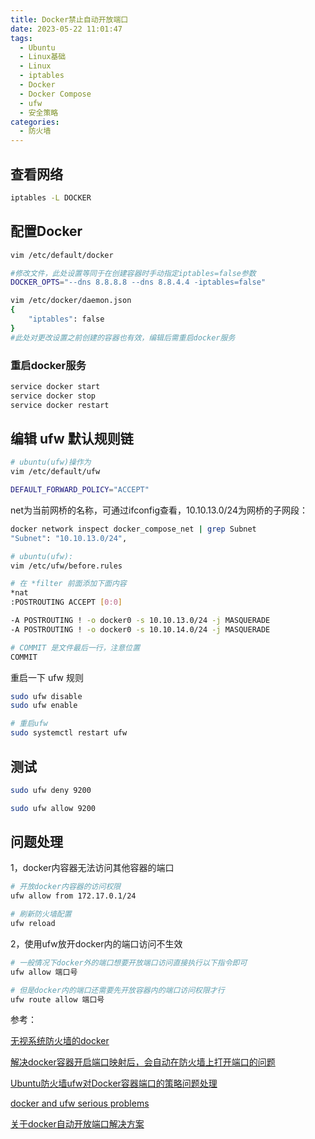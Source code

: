 ```yaml
---
title: Docker禁止自动开放端口
date: 2023-05-22 11:01:47
tags:
  - Ubuntu
  - Linux基础
  - Linux
  - iptables
  - Docker
  - Docker Compose
  - ufw
  - 安全策略
categories:
  - 防火墙
---
```


## 查看网络

```sh
iptables -L DOCKER
```

## 配置Docker

```sh
vim /etc/default/docker

#修改文件，此处设置等同于在创建容器时手动指定iptables=false参数
DOCKER_OPTS="--dns 8.8.8.8 --dns 8.8.4.4 -iptables=false"
```

```sh
vim /etc/docker/daemon.json
{
    "iptables": false
}
#此处对更改设置之前创建的容器也有效，编辑后需重启docker服务
```

### 重启docker服务

```sh
service docker start
service docker stop
service docker restart
```

<!--more-->
## 编辑 ufw 默认规则链

```sh
# ubuntu(ufw)操作为
vim /etc/default/ufw

DEFAULT_FORWARD_POLICY="ACCEPT"
```

net为当前网桥的名称，可通过ifconfig查看，10.10.13.0/24为网桥的子网段：

```sh
docker network inspect docker_compose_net | grep Subnet
"Subnet": "10.10.13.0/24",
```

```sh
# ubuntu(ufw):
vim /etc/ufw/before.rules

# 在 *filter 前面添加下面内容
*nat
:POSTROUTING ACCEPT [0:0]

-A POSTROUTING ! -o docker0 -s 10.10.13.0/24 -j MASQUERADE
-A POSTROUTING ! -o docker0 -s 10.10.14.0/24 -j MASQUERADE

# COMMIT 是文件最后一行，注意位置
COMMIT
```

重启一下 ufw 规则

```sh
sudo ufw disable
sudo ufw enable

# 重启ufw
sudo systemctl restart ufw
```

## 测试

```sh
sudo ufw deny 9200

sudo ufw allow 9200
```

## 问题处理

1，docker内容器无法访问其他容器的端口

```sh
# 开放docker内容器的访问权限
ufw allow from 172.17.0.1/24

# 刷新防火墙配置
ufw reload
```

2，使用ufw放开docker内的端口访问不生效

```sh
# 一般情况下docker外的端口想要开放端口访问直接执行以下指令即可
ufw allow 端口号

# 但是docker内的端口还需要先开放容器内的端口访问权限才行
ufw route allow 端口号
```

参考：

[无视系统防火墙的docker](https://www.binss.me/blog/docker-pass-through-system-firewall/)

[解决docker容器开启端口映射后，会自动在防火墙上打开端口的问题](https://www.cnblogs.com/qjfoidnh/p/11567309.html)

[Ubuntu防火墙ufw对Docker容器端口的策略问题处理](https://www.jianshu.com/p/ccc5a003fa7e)

[docker and ufw serious problems](https://github.com/moby/moby/issues/4737)

[关于docker自动开放端口解决方案](https://www.jianshu.com/p/c41668271d1f)